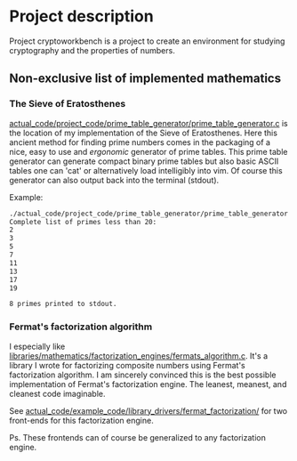 # Project description
Project cryptoworkbench is a project to create an environment for studying cryptography and the properties of numbers.

## Non-exclusive list of implemented mathematics
### The Sieve of Eratosthenes
[actual\_code/project\_code/prime\_table\_generator/prime\_table\_generator.c](https://github.com/cryptoworkbench/cryptoworkbench/blob/main/actual_code/project_code/prime_table_generator/prime_table_generator.c) is the location of my implementation of the Sieve of Eratosthenes.
Here this ancient method for finding prime numbers comes in the packaging of a nice, easy to use and _ergonomic_ generator of prime tables.
This prime table generator can generate compact binary prime tables but also basic ASCII tables one can 'cat' or alternatively load intelligibly into vim.
Of course this generator can also output back into the terminal (stdout).

Example:
```bash
./actual_code/project_code/prime_table_generator/prime_table_generator 20 stdout
Complete list of primes less than 20:
2
3
5
7
11
13
17
19

8 primes printed to stdout.
```

### Fermat's factorization algorithm
I especially like [libraries/mathematics/factorization_engines/fermats_algorithm.c](https://github.com/cryptoworkbench/cryptoworkbench/blob/main/libraries/mathematics/factorization_engines/fermats_algorithm.c).
It's a library I wrote for factorizing composite numbers using Fermat's factorization algorithm. I am sincerely convinced this is the best possible implementation of Fermat's factorization engine. The leanest, meanest, and cleanest code imaginable.


See [actual_code/example_code/library_drivers/fermat_factorization/](https://github.com/cryptoworkbench/cryptoworkbench/tree/main/actual_code/example_code/library_drivers/fermat_factorization) for two front-ends for this factorization engine.

Ps. These frontends can of course be generalized to any factorization engine.

